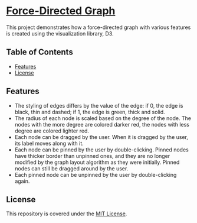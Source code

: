 # [Force-Directed Graph](https://alfred-kctang.github.io/d3-force-directed-graph/)

This project demonstrates how a force-directed graph with various features is created using the visualization library, D3.

## Table of Contents

* [Features](#features)
* [License](#license)

## Features

* The styling of edges differs by the value of the edge: if 0, the edge is black, thin and dashed; if 1, the edge is green, thick and solid.
* The radius of each node is scaled based on the degree of the node. The nodes with the more degree are colored darker red, the nodes with less degree are colored lighter red.
* Each node can be dragged by the user. When it is dragged by the user, its label moves along with it.
* Each node can be pinned by the user by double-clicking. Pinned nodes have thicker border than unpinned ones, and they are no longer modified by the graph layout algorithm as they were initially. Pinned nodes can still be dragged around by the user.
* Each pinned node can be unpinned by the user by double-clicking again.

## License

This repository is covered under the [MIT License](https://github.com/alfred-kctang/d3-force-directed-graph/blob/master/LICENSE).

